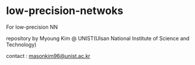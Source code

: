 # low-precision-netwoks
For low-precision NN

repository by Myoung Kim @ UNIST(Ulsan National Institute of Science and Technology)

contact : masonkim96@unist.ac.kr
